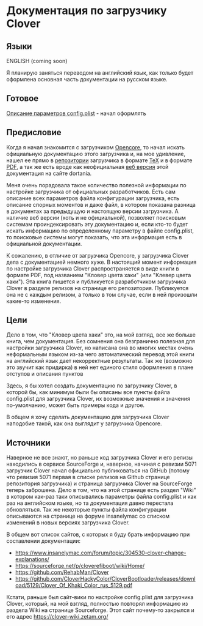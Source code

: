 # Документация по загрузчику Clover

## Языки

ENGLISH (coming soon)

Я планирую заняться переводом на английский язык, как только будет оформлена основная часть документации на русском языке.

## Готовое

[Описание параметров config.plist](./docs/config_parametrs.md) - начал оформлять

## Предисловие

Когда я начал знакомится с загрузчиком [Opencore](https://github.com/acidanthera/OpenCorePkg), то начал искать официальную документацию этого загрузчика и, на мое удивление, нашел ее прямо в [репозитории](https://github.com/acidanthera/OpenCorePkg/tree/master/Docs) загрузчика в формате [TeX](https://raw.githubusercontent.com/acidanthera/OpenCorePkg/master/Docs/Configuration.tex) и в формате [PDF](https://github.com/acidanthera/OpenCorePkg/raw/master/Docs/Configuration.pdf), а так же есть вроде как неофициальная [веб версия](https://dortania.github.io/docs/latest/Configuration.html) этой документация на сайте dortania.

Меня очень порадовала такое количество полезной информации по настройке загрузчика от официальных разработчиков. Есть сам описание всех параметров файла конфигурации загрузчика, есть описание спорных моментов и даже файл, в котором показана разница в документах за предыдущую и настоящую версии загрузчика. А наличие веб версии (хоть и не официальной), позволяет поисковым системам проиндексировать эту документацию и, если кто-то будет искать информацию по определенному параметру в файле config.plist, то поисковые системы могут показать, что эта информация есть в официальной документации.

К сожалению, в отличие от загрузчика Opencore, у загрузчика Clover дела с документацией немного хуже. В настоящий момент информация по настройке загрузчика Clover распространяется в виде книги в формате PDF, под названием "Кловер цвета хаки" (или "Клевер цвета хаки"). Эта книга пишется и публикуется разработчиком загрузчика Clover в разделе релизов на странице его репозитория. Публикуется она не с каждым релизом, а только в том случае, если в ней произошли какие-то изменения.

## Цели

Дело в том, что "Кловер цвета хаки" это, на мой взгляд, все же больше книга, чем документация. Без сомнения она безгранично полезная для настройки загрузчика Clover, но написана она во многих местах очень неформальным языком из-за чего автоматический перевод этой книги на английский язык дает некорректные результаты. Так же (возможно это звучит как придирка) в ней нет единого стиля оформления в плане отступов и описания пунктов

Здесь, я бы хотел создать документацию по загрузчику Clover, в которой бы, как минимум были бы описаны все пункты файла config.plist для загрузчика Clover, их возможные значения и значения по-умолчанию, может быть примеры кода и другое.

В общем я хочу сделать документацию для загрузчика Clover наподобие такой, как она выглядит у загрузчика Opencore.

## Источники

Наверное не все знают, но раньше код загрузчика Clover и его релизы находились в сервисе SourceForge и, наверное, начиная с ревизии 5071 загрузчик Clover начал официально публиковаться на GitHub (потому что ревизия 5071 первая в списке релизов на Github странице репозитория загрузчика) и страница загрузчика Clover на SourceForge теперь заброшена. Дело в том, что на этой странице есть раздел "Wiki" в котором как-раз таки описывались параметры файла config.plist и как раз на английском языке, но та документация давно перестала обновляться. Так же некоторые пункты файла конфигурации описываются на странице на форуме insanelymac со списком изменений в новых версиях загрузчика Clover.

В общем вот список сайтов, с которых я буду брать информацию при составлении документации:

* https://www.insanelymac.com/forum/topic/304530-clover-change-explanations/
* https://sourceforge.net/p/cloverefiboot/wiki/Home/
* https://github.com/RehabMan/Clover
* https://github.com/CloverHackyColor/CloverBootloader/releases/download/5129/Clover_Of_Khaki_Color_rus_5129.pdf

Кстати, раньше был сайт-вики по настройке config.plist для загрузчика Clover, который, на мой взгляд, полностью повторял информацию из раздела Wiki на странице Sourceforge. Этот сайт почему-то закрылся и его адрес https://clover-wiki.zetam.org/